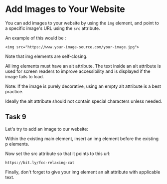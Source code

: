 # Add Images to Your Website

You can add images to your website by using the `img` element, and point to a specific image's URL using the `src` attribute.

An example of this would be :

```
<img src="https://www.your-image-source.com/your-image.jpg">
```
Note that img elements are self-closing.

All img elements must have an alt attribute. The text inside an alt attribute is used for screen readers to improve accessibility and is displayed if the image fails to load.

Note: If the image is purely decorative, using an empty alt attribute is a best practice.

Ideally the alt attribute should not contain special characters unless needed.

## Task 9

Let's try to add an image to our website:

Within the existing main element, insert an img element before the existing p elements.

Now set the src attribute so that it points to this url:

`https://bit.ly/fcc-relaxing-cat`

Finally, don't forget to give your img element an alt attribute with applicable text.
